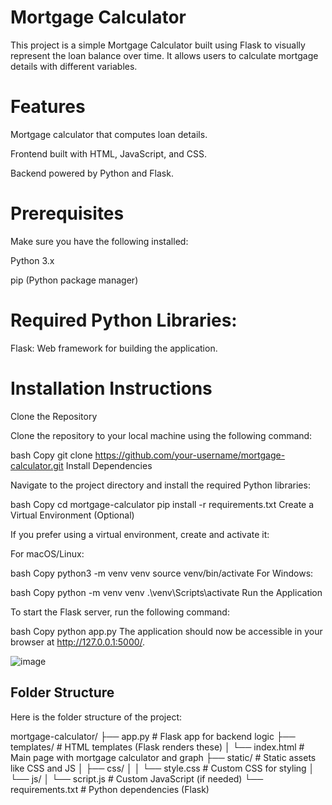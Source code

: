 # Mortgage Calculator
This project is a simple Mortgage Calculator built using Flask to visually represent the loan balance over time. It allows users to calculate mortgage details with different variables.

# Features
Mortgage calculator that computes loan details.

Frontend built with HTML, JavaScript, and CSS.

Backend powered by Python and Flask.

# Prerequisites
Make sure you have the following installed:

Python 3.x

pip (Python package manager)

# Required Python Libraries:
Flask: Web framework for building the application.

# Installation Instructions
Clone the Repository

Clone the repository to your local machine using the following command:

bash
Copy
git clone https://github.com/your-username/mortgage-calculator.git
Install Dependencies

Navigate to the project directory and install the required Python libraries:

bash
Copy
cd mortgage-calculator
pip install -r requirements.txt
Create a Virtual Environment (Optional)

If you prefer using a virtual environment, create and activate it:

For macOS/Linux:

bash
Copy
python3 -m venv venv
source venv/bin/activate
For Windows:

bash
Copy
python -m venv venv
.\venv\Scripts\activate
Run the Application

To start the Flask server, run the following command:

bash
Copy
python app.py
The application should now be accessible in your browser at http://127.0.0.1:5000/.

![image](https://github.com/user-attachments/assets/b58fb824-31f7-4337-ab35-7e7fdb3ad234)


## Folder Structure

Here is the folder structure of the project:


mortgage-calculator/ ├── app.py # Flask app for backend logic ├── templates/ # HTML templates (Flask renders these) │ └── index.html # Main page with mortgage calculator and graph ├── static/ # Static assets like CSS and JS │ ├── css/ │ │ └── style.css # Custom CSS for styling │ └── js/ │ └── script.js # Custom JavaScript (if needed) └── requirements.txt # Python dependencies (Flask)
